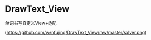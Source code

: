 # DrawText_View
单词书写自定义View+适配

(https://github.com/wenfujing/DrawText_View/raw/master/solver.png)


